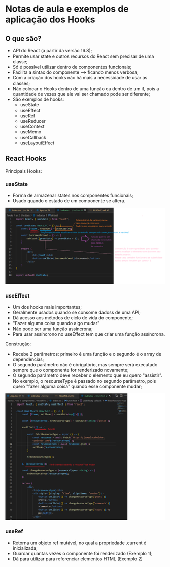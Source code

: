 # Notas de aula e exemplos de aplicação dos Hooks

## O que são?

- API do React (a partir da versão 16.8);
- Permite usar state e outros recursos do React sem precisar de uma classe;
- Só é possível utilizar dentro de componentes funcionais;
- Facilita a sintax do componente --> ficando menos verbosa;
- Com a criação dos hooks não há mais a necessidade de usar as classes;
- Não colocar o Hooks dentro de uma função ou dentro de um if, pois a quantidade de vezes que ele vai ser chamado pode ser diferente;
- São exemplos de hooks:
    - useState
    - useEffect
    - useRef
    - useReducer
    - useContext
    - useMemo
    - useCallback
    - useLayoutEffect

## React Hooks

Principais Hooks:

### useState

- Forma de armazenar states nos componentes funcionais;
- Usado quando o estado de um componente se altera.

![](src/assets/useState.png)

### useEffect

- Um dos hooks mais importantes;
- Geralmente usados quando se consome dadoss de uma API;
- Dá acesso aos métodos de ciclo de vida do componente;
- "Fazer alguma coisa quando algo mudar"
- Não pode ser uma função assíncrona;
- Para usar assíncrono no useEffect tem que criar uma função assíncrona.

Construção:

- Recebe 2 parâmetros: primeiro é uma função e o segundo é o array de dependências;
- O segundo parâmetro não é obrigatório, mas sempre será executado sempre que o componente for renderizado novamente;
- O segundo parâmetro deve receber o elemento que eu quero "assistir". No exemplo, o resourseType é passado no segundo parâmetro, pois quero "fazer alguma coisa" quando esse componente mudar;

![](src/assets/useEffect.png)

### useRef

- Retorna um objeto ref mutável, no qual a propriedade .current é inicializada;
- Guardar quantas vezes o componente foi renderizado (Exemplo 1);
- Dá para utilizar para referenciar elementos HTML (Exemplo 2)

